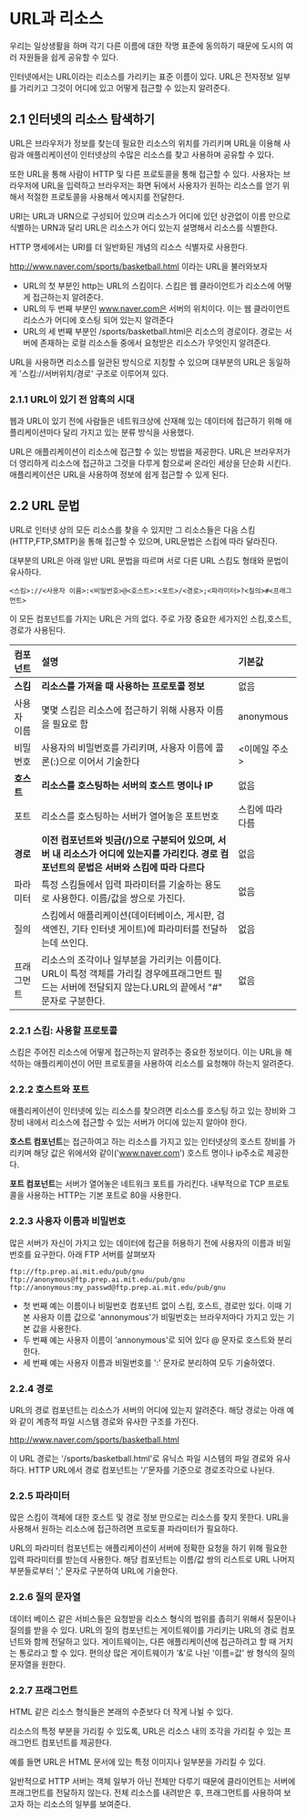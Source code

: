 
# URL과 리소스

우리는 일상생활을 하며 각기 다른 이름에 대한 작명 표준에 동의하기 때문에
도시의 여러 자원들을 쉽게 공유할 수 있다.

인터넷에서는 URL이라는 리소스를 가리키는 표준 이름이 있다.
URL은 전자정보 일부를 가리키고 그것이 어디에 있고 어떻게 접근할 수 있는지 알려준다.

## 2.1 인터넷의 리소스 탐색하기

URL은 브라우저가 정보를 찾는데 필요한 리소스의 위치를 가리키며 URL을 이용해 사람과 애플리케이션이 인터넷상의 수많은 리소스를 찾고 사용하며 공유할 수 있다.

또한 URL을 통해 사람이 HTTP 및 다른 프로토콜을 통해 접근할 수 있다.
사용자는 브라우저에 URL을 입력하고 브라우저는 화면 뒤에서 사용자가 원하는 리소스를 얻기 위해서 적절한 프로토콜을 사용해서 메시지를 전달한다.

URI는 URL과 URN으로 구성되어 있으며 리소스가 어디에 있던 상관없이 이름 만으로 식별하는 URN과 달리 URL은 리소스가 어디 있는지 설명해서 리소스를 식별한다.

HTTP 명세에서는 URI를 더 일반화된 개념의 리소스 식별자로 사용한다.

http://www.naver.com/sports/basketball.html 이라는 URL을 불러와보자

- URL의 첫 부분인 http는 URL의 스킴이다. 스킴은 웹 클라이언트가 리소스에 어떻게 접근하는지 알려준다.
 - URL의 두 번째 부분인 www.naver.com은 서버의 위치이다. 이는 웹 클라이언트 리소스가 어디에 호스팅 되어 있는지 알려준다
 - URL의 세 번째 부분인 /sports/basketball.html은 리소스의 경로이다. 경로는 서버에 존재하는 로컬 리소스들 중에서 요청받은 리소스가 무엇인지 알려준다.

URL을 사용하면 리소스를 일관된 방식으로 지칭할 수 있으며
대부분의 URL은 동일하게 '스킴://서버위치/경로' 구조로 이루어져 있다. 
### 2.1.1 URL이 있기 전 암흑의 시대
웹과 URL이 있기 전에 사람들은 네트워크상에 산재해 있는 데이터에 접근하기 위해 애플리케이션마다 달리 가지고 있는 분류 방식을 사용했다.

URL은 애플리케이션이 리소스에 접근할 수 있는 방법을 제공한다.
URL은 브라우저가 더 영리하게 리소스에 접근하고 그것을 다루게 함으로써 온라인 세상을 단순화 시킨다.
애플리케이션은 URL을 사용하여 정보에 쉽게 접근할 수 있게 된다.


## 2.2 URL 문법
URL로 인터넷 상의 모든 리소스를 찾을 수 있지만 그 리소스들은 다음 스킴(HTTP,FTP,SMTP)을 통해 접근할 수 있으며, URL문법은 스킴에 따라 달라진다.

대부분의 URL은 아래 일반 URL 문법을 따르며 서로 다른 URL 스킴도 형태와 문법이 유사하다.

    <스킴>://<사용자 이름>:<비밀번호>@<호스트>:<포트>/<경로>;<파라미터>?<질의>#<프래그먼트>

이 모든 컴포넌트를 가지는 URL은 거의 없다. 
주로 가장 중요한 세가지인 스킴,호스트,경로가 사용된다.


| 컴포넌트    | 설명                                                                                                                                                    | 기본값           |
| :---------- | :------------------------------------------------------------------------------------------------------------------------------------------------------ | :--------------- |
| **스킴**    | **리소스를 가져올 때 사용하는 프로토콜 정보**                                                                                                           | 없음             |
| 사용자 이름 | 몇몇 스킴은 리소스에 접근하기 위해 사용자 이름을 필요로 함                                                                                              | anonymous        |
| 비밀번호    | 사용자의 비밀번호를 가리키며, 사용자 이름에 콜론(:)으로 이어서 기술한다                                                                                 | <이메일 주소>    |
| **호스트**  | **리소스를 호스팅하는 서버의 호스트 명이나 IP**                                                                                                         | 없음             |
| 포트        | 리소스를 호스팅하는 서버가 열어놓은 포트번호                                                                                                            | 스킴에 따라 다름 |
| **경로**    | **이전 컴포넌트와 빗금(/)으로 구분되어 있으며, 서버 내 리소스가 어디에 있는지를 가리킨다. 경로 컴포넌트의 문법은 서버와 스킴에 따라 다르다**            | 없음             |
| 파라미터    | 특정 스킴들에서 입력 파라미터를 기술하는 용도로 사용한다. 이름/값을 쌍으로 가진다.                                                                      | 없음             |
| 질의        | 스킴에서 애플리케이션(데이터베이스, 게시판, 검색엔진, 기타 인터넷 게이트)에 파라미터를 전달하는데 쓰인다.                                               | 없음             |
| 프래그먼트  | 리소스의 조각이나 일부분을 가리키는 이름이다. URL이 특정 객체를 가리킬 경우에프래그먼트 필드는 서버에 전달되지 않는다.URL의 끝에서 "#" 문자로 구분한다. | 없음             |

### 2.2.1 스킴: 사용할 프로토콜
스킴은 주어진 리소스에 어떻게 접근하는지 알려주는 중요한 정보이다.
이는 URL을 해석하는 애플리케이션이 어떤 프로토콜을 사용하여 리소스를 요청해야 하는지 알려준다.

### 2.2.2 호스트와 포트
애플리케이션이 인터넷에 있는 리소스를 찾으려면 리소스를 호스팅 하고 있는 장비와 그 장비 내에서 리소스에 접근할 수 있는 서버가 어디에 있는지 알아야 한다.

**호스트 컴포넌트**는 접근하여고 하는 리소스를 가지고 있는 인터넷상의 호스트 장비를 가리키며
해당 값은 위에서와 같이('www.naver.com') 호스트 명이나 ip주소로 제공한다.

**포트 컴포넌트**는 서버가 열어놓은 네트워크 포트를 가리킨다. 내부적으로 TCP 프로토콜을 사용하는 HTTP는 기본 포트로 80을 사용한다.

### 2.2.3 사용자 이름과 비밀번호
많은 서버가 자신이 가지고 있는 데이터에 접근을 허용하기 전에 사용자의 이름과 비밀번호를 요구한다.
아래 FTP 서버를 살펴보자

```
ftp://ftp.prep.ai.mit.edu/pub/gnu
ftp://anonymous@ftp.prep.ai.mit.edu/pub/gnu
ftp://anonymous:my_passwd@ftp.prep.ai.mit.edu/pub/gnu
```

- 첫 번째 예는 이름이나 비밀번호 컴포넌트 없이 스킴, 호스트, 경로만 있다.
이때 기본 사용자 이름 값으로 'annonymous'가 비밀번호는 브라우저마다 가지고 있는 기본 값을 사용한다.
- 두 번째 예는 사용자 이름이 'annonymous'로 되어 있다 @ 문자로 호스트와 분리한다.
- 세 번째 예는 사용자 이름과 비밀번호를 ':' 문자로 분리하여 모두 기술하였다.

### 2.2.4 경로
URL의 경로 컴포넌트는 리소스가 서버의 어디에 있는지 알려준다.
해당 경로는 아래 예와 같이 계층적 파일 시스템 경로와 유사한 구조를 가진다.

http://www.naver.com/sports/basketball.html 

이 URL 경로는 '/sports/basketball.html'로 유닉스 파일 시스템의 파일 경로와 유사하다.
HTTP URL에서 경로 컴포넌트는 '/'문자를 기준으로 경로조각으로 나뉜다.

### 2.2.5 파라미터
많은 스킴이 객체에 대한 호스트 및 경로 정보 만으로는 리소스를 찾지 못한다.
URL을 사용해서 원하는 리소스에 접근하려면 프로토콜 파라미터가 필요하다.

URL의 파라미터 컴포넌트는 애플리케이션이 서버에 정확한 요청을 하기 위해 필요한 입력 파라미터를 받는데 사용한다.
해당 컴포넌트는 이름/값 쌍의 리스트로 URL 나머지 부분들로부터 ';' 문자로 구분하여 URL에 기술한다.

### 2.2.6 질의 문자열
데이터 베이스 같은 서비스들은 요청받을 리소스 형식의 범위를 좁히기 위해서 질문이나 질의를 받을 수 있다.
URL의 질의 컴포넌트는 게이트웨이를 가리키는 URL의 경로 컴포넌트와 함께 전달하고 있다.
게이트웨이는, 다른 애플리케이션에 접근하려고 할 때 거치는 통로라고 할 수 있다.
편의상 많은 게이트웨이가 '&'로 나뉜 '이름=값' 쌍 형식의 질의 문자열을 원한다.

### 2.2.7 프래그먼트
HTML 같은 리소스 형식들은 본래의 수준보다 더 작게 나뉠 수 있다.

리소스의 특정 부분을 가리킬 수 있도록, URL은 리소스 내의 조각을 가리킬 수 있는 프래그먼트 컴포넌트를 제공한다.

예를 들면 URL은 HTML 문서에 있는 특정 이미지나 일부분을 가리킬 수 있다.

일반적으로 HTTP 서버는 객체 일부가 아닌 전체만 다루기 때문에 클라이언트는 서버에 프래그먼트를 전달하지 않는다. 전체 리소스를 내려받은 후, 프래그먼트를 사용하여 보고자 하는 리소스의 일부를 보여준다.

